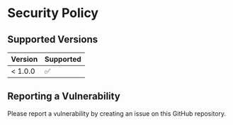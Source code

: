 # Security Policy

## Supported Versions

| Version | Supported          |
|---------|--------------------|
| < 1.0.0 | :white_check_mark: |

## Reporting a Vulnerability

Please report a vulnerability by creating an issue on this GitHub repository.
